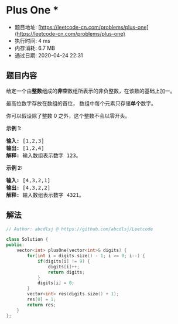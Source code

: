 # Plus One *
- 题目地址: [https://leetcode-cn.com/problems/plus-one](https://leetcode-cn.com/problems/plus-one)
- 执行时间: 4 ms
- 内存消耗: 6.7 MB
- 通过日期: 2020-04-24 22:31

## 题目内容
<p>给定一个由<strong>整数</strong>组成的<strong>非空</strong>数组所表示的非负整数，在该数的基础上加一。</p>

<p>最高位数字存放在数组的首位， 数组中每个元素只存储<strong>单个</strong>数字。</p>

<p>你可以假设除了整数 0 之外，这个整数不会以零开头。</p>

<p><strong>示例 1:</strong></p>

<pre><strong>输入:</strong> [1,2,3]
<strong>输出:</strong> [1,2,4]
<strong>解释:</strong> 输入数组表示数字 123。
</pre>

<p><strong>示例 2:</strong></p>

<pre><strong>输入:</strong> [4,3,2,1]
<strong>输出:</strong> [4,3,2,2]
<strong>解释:</strong> 输入数组表示数字 4321。
</pre>


## 解法
```cpp
// Author: abcdlsj @ https://github.com/abcdlsj/Leetcode

class Solution {
public:
    vector<int> plusOne(vector<int>& digits) {
        for(int i = digits.size() - 1; i >= 0; i--) {
            if(digits[i] != 9) {
                digits[i]++;
                return digits;
            }
            digits[i] = 0;
        }
        vector<int> res(digits.size() + 1);
        res[0] = 1; 
        return res;
    }
};

```